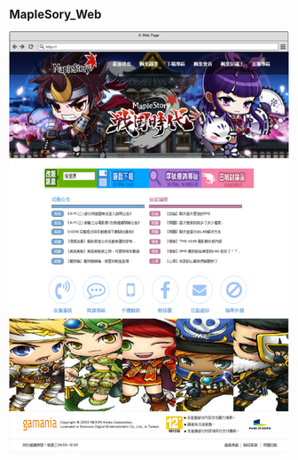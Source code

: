 ## MapleSory_Web
![image](https://github.com/YochLin/2018_wed_Homework/blob/master/Week5_WireFrame_MapleStory/MapleStory_Visualize.png)


